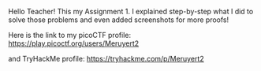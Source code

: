 Hello Teacher! This my Assignment 1.
I explained step-by-step what I did to solve those problems and even added screenshots for more proofs!

Here is the link to my picoCTF profile:
https://play.picoctf.org/users/Meruyert2

and TryHackMe profile:
https://tryhackme.com/p/Meruyert2

